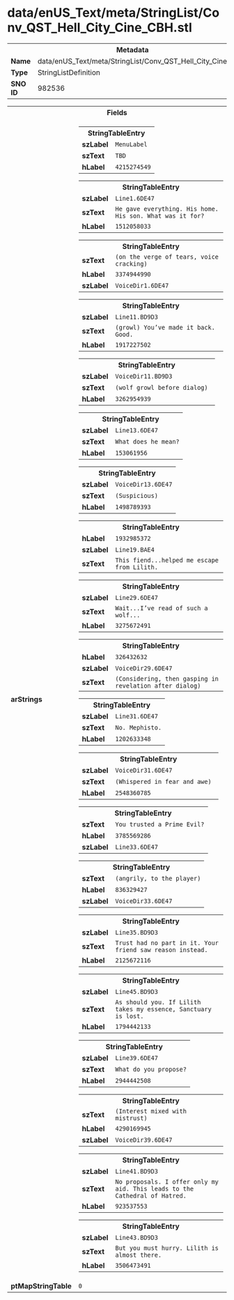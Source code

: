 <h1>data/enUS_Text/meta/StringList/Conv_QST_Hell_City_Cine_CBH.stl</h1><table><tr><th colspan="100%">Metadata</th></tr><tr><td><b>Name</b></td><td>data/enUS_Text/meta/StringList/Conv_QST_Hell_City_Cine_CBH.stl</td></tr><tr><td><b>Type</b></td><td>StringListDefinition</td></tr><tr><td><b>SNO ID</b></td><td>982536</td></tr></table>

<table><tr><th colspan="100%">Fields</th></tr><tr><td><b>arStrings</b></td><td><table><tr><th colspan="100%">StringTableEntry</th></tr><tr><td><b>szLabel</b></td><td><code>MenuLabel</code></td></tr><tr><td><b>szText</b></td><td><code>TBD</code></td></tr><tr><td><b>hLabel</b></td><td><code>4215274549</code></td></tr></table>


<table><tr><th colspan="100%">StringTableEntry</th></tr><tr><td><b>szLabel</b></td><td><code>Line1.6DE47</code></td></tr><tr><td><b>szText</b></td><td><code>He gave everything. His home. His son. What was it for?</code></td></tr><tr><td><b>hLabel</b></td><td><code>1512058033</code></td></tr></table>


<table><tr><th colspan="100%">StringTableEntry</th></tr><tr><td><b>szText</b></td><td><code>(on the verge of tears, voice cracking)</code></td></tr><tr><td><b>hLabel</b></td><td><code>3374944990</code></td></tr><tr><td><b>szLabel</b></td><td><code>VoiceDir1.6DE47</code></td></tr></table>


<table><tr><th colspan="100%">StringTableEntry</th></tr><tr><td><b>szLabel</b></td><td><code>Line11.BD9D3</code></td></tr><tr><td><b>szText</b></td><td><code>(growl) You’ve made it back. Good.</code></td></tr><tr><td><b>hLabel</b></td><td><code>1917227502</code></td></tr></table>


<table><tr><th colspan="100%">StringTableEntry</th></tr><tr><td><b>szLabel</b></td><td><code>VoiceDir11.BD9D3</code></td></tr><tr><td><b>szText</b></td><td><code>(wolf growl before dialog) </code></td></tr><tr><td><b>hLabel</b></td><td><code>3262954939</code></td></tr></table>


<table><tr><th colspan="100%">StringTableEntry</th></tr><tr><td><b>szLabel</b></td><td><code>Line13.6DE47</code></td></tr><tr><td><b>szText</b></td><td><code>What does he mean?</code></td></tr><tr><td><b>hLabel</b></td><td><code>153061956</code></td></tr></table>


<table><tr><th colspan="100%">StringTableEntry</th></tr><tr><td><b>szLabel</b></td><td><code>VoiceDir13.6DE47</code></td></tr><tr><td><b>szText</b></td><td><code>(Suspicious) </code></td></tr><tr><td><b>hLabel</b></td><td><code>1498789393</code></td></tr></table>


<table><tr><th colspan="100%">StringTableEntry</th></tr><tr><td><b>hLabel</b></td><td><code>1932985372</code></td></tr><tr><td><b>szLabel</b></td><td><code>Line19.BAE4</code></td></tr><tr><td><b>szText</b></td><td><code>This fiend...helped me escape from Lilith.</code></td></tr></table>


<table><tr><th colspan="100%">StringTableEntry</th></tr><tr><td><b>szLabel</b></td><td><code>Line29.6DE47</code></td></tr><tr><td><b>szText</b></td><td><code>Wait...I’ve read of such a wolf...</code></td></tr><tr><td><b>hLabel</b></td><td><code>3275672491</code></td></tr></table>


<table><tr><th colspan="100%">StringTableEntry</th></tr><tr><td><b>hLabel</b></td><td><code>326432632</code></td></tr><tr><td><b>szLabel</b></td><td><code>VoiceDir29.6DE47</code></td></tr><tr><td><b>szText</b></td><td><code>(Considering, then gasping in revelation after dialog) </code></td></tr></table>


<table><tr><th colspan="100%">StringTableEntry</th></tr><tr><td><b>szLabel</b></td><td><code>Line31.6DE47</code></td></tr><tr><td><b>szText</b></td><td><code>No. Mephisto.</code></td></tr><tr><td><b>hLabel</b></td><td><code>1202633348</code></td></tr></table>


<table><tr><th colspan="100%">StringTableEntry</th></tr><tr><td><b>szLabel</b></td><td><code>VoiceDir31.6DE47</code></td></tr><tr><td><b>szText</b></td><td><code>(Whispered in fear and awe) </code></td></tr><tr><td><b>hLabel</b></td><td><code>2548360785</code></td></tr></table>


<table><tr><th colspan="100%">StringTableEntry</th></tr><tr><td><b>szText</b></td><td><code>You trusted a Prime Evil?</code></td></tr><tr><td><b>hLabel</b></td><td><code>3785569286</code></td></tr><tr><td><b>szLabel</b></td><td><code>Line33.6DE47</code></td></tr></table>


<table><tr><th colspan="100%">StringTableEntry</th></tr><tr><td><b>szText</b></td><td><code>(angrily, to the player)</code></td></tr><tr><td><b>hLabel</b></td><td><code>836329427</code></td></tr><tr><td><b>szLabel</b></td><td><code>VoiceDir33.6DE47</code></td></tr></table>


<table><tr><th colspan="100%">StringTableEntry</th></tr><tr><td><b>szLabel</b></td><td><code>Line35.BD9D3</code></td></tr><tr><td><b>szText</b></td><td><code>Trust had no part in it. Your friend saw reason instead.</code></td></tr><tr><td><b>hLabel</b></td><td><code>2125672116</code></td></tr></table>


<table><tr><th colspan="100%">StringTableEntry</th></tr><tr><td><b>szLabel</b></td><td><code>Line45.BD9D3</code></td></tr><tr><td><b>szText</b></td><td><code>As should you. If Lilith takes my essence, Sanctuary is lost.</code></td></tr><tr><td><b>hLabel</b></td><td><code>1794442133</code></td></tr></table>


<table><tr><th colspan="100%">StringTableEntry</th></tr><tr><td><b>szLabel</b></td><td><code>Line39.6DE47</code></td></tr><tr><td><b>szText</b></td><td><code>What do you propose?</code></td></tr><tr><td><b>hLabel</b></td><td><code>2944442508</code></td></tr></table>


<table><tr><th colspan="100%">StringTableEntry</th></tr><tr><td><b>szText</b></td><td><code>(Interest mixed with mistrust) </code></td></tr><tr><td><b>hLabel</b></td><td><code>4290169945</code></td></tr><tr><td><b>szLabel</b></td><td><code>VoiceDir39.6DE47</code></td></tr></table>


<table><tr><th colspan="100%">StringTableEntry</th></tr><tr><td><b>szLabel</b></td><td><code>Line41.BD9D3</code></td></tr><tr><td><b>szText</b></td><td><code>No proposals. I offer only my aid. This leads to the Cathedral of Hatred.</code></td></tr><tr><td><b>hLabel</b></td><td><code>923537553</code></td></tr></table>


<table><tr><th colspan="100%">StringTableEntry</th></tr><tr><td><b>szLabel</b></td><td><code>Line43.BD9D3</code></td></tr><tr><td><b>szText</b></td><td><code>But you must hurry. Lilith is almost there.</code></td></tr><tr><td><b>hLabel</b></td><td><code>3506473491</code></td></tr></table>


</td></tr><tr><td><b>ptMapStringTable</b></td><td><code>0</code></td></tr></table>

